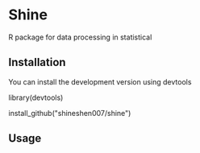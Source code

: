 # Shine
R package for data processing in statistical

## Installation

You can install the development version using devtools

library(devtools)

install_github("shineshen007/shine")

## Usage

